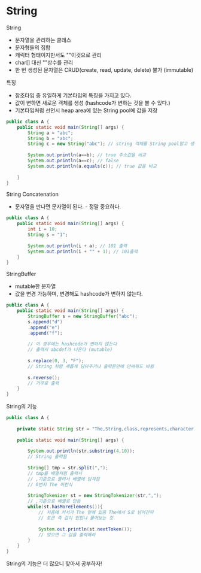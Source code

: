 # String

String

- 문자열을 관리하는 클래스
- 문자형들의 집합
- 캐릭터 형태이지만서도 ""이것으로 관리
- char[] 대신 ""상수를 관리
- 한 번 생성된 문자열은 CRUD(create, read, update, delete) 불가 (immutable)



특징

- 참조타입 중 유일하게 기본타입의 특징을 가지고 있다.
- 값이 변하면 새로운 객체를 생성 (hashcode가 변하는 것을 볼 수 있다.)
- 기본타입처럼 선언시 heap area에 있는 String pool에 값을 저장

```java
public class A {
    public static void main(String[] args) {
        String a = "abc";
        String b = "abc";
        String c = new String("abc"); // string 객체를 String pool말고 생성
        
        System.out.println(a==b); // true 주소값을 비교
        System.out.println(a==c); // false
        System.out.println(a.equals(c)); // true 값을 비교
        
    }
}
```





String Concatenation

- 문자열을 만나면 문자열이 된다. - 정말 중요하다.

```java
public class A {
    public static void main(String[] args) {
        int i = 10;
        String s = "1";
        
        System.out.println(i + a); // 101 출력
        System.out.println(i + "" + 1); // 101출력
    }
}
```



StringBuffer

- mutable한 문자열
- 값을 변경 가능하며, 변경해도 hashcode가 변하지 않는다.

```java
public class A {
    public static void main(String[] args) {
    	StringBuffer s = new StringBuffer("abc");
        s.append("d")
        .append("e")
        .append("f");
        
        // 이 경우에는 hashcode가 변하지 않는다
        // 출력시 abcdef가 나온다 (mutable)
        
        s.replace(0, 3, "F");
        // String 처럼 새롭게 담아주거나 출력문안에 안써줘도 바뀜
        
        s.reverse(); 
        // 거꾸로 출력
    }
}
```



String의 기능

```java
public class A {
	
	private static String str = "The,String,class,represents,character,strings.";
	
	public static void main(String[] args) {
        
        System.out.println(str.substring(4,10));
        // String 출력됨
        
        String[] tmp = str.split(",");
        // tmp를 배열처럼 출력시
        // ,기준으로 짤려서 배열에 담겨짐
        // 0번지 The 이런식
        
        StringTokenizer st = new StringTokenizer(str,",");
        // ,기준으로 배열로 만듬
        while(st.hasMoreElements()){
            // 처음에 커서가 The 앞에 있음 The에서 S로 넘어간뒤
            // 토큰 즉 값이 있었냐 물어보는 것
            
            System.out.println(st.nextToken());
            // 있으면 그 값을 출력해라
        }
    }
}
```



String의 기능은 더 많으니 찾아서 공부하자!